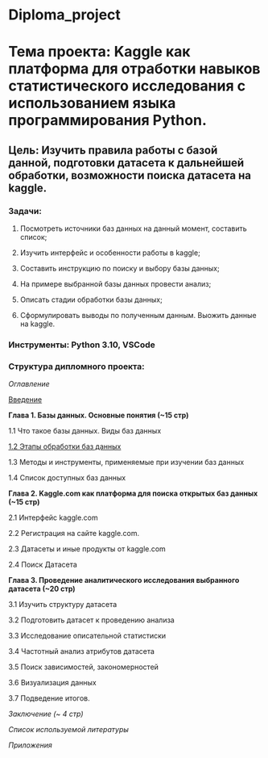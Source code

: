 # Diploma_project

# **Тема проекта**: Kaggle как платформа для отработки навыков статистического исследования с использованием языка программирования Python. 
## **Цель**: Изучить правила работы с базой данной, подготовки датасета к дальнейшей обработки, возможности поиска датасета на kaggle.  

### **Задачи**:   

1. Посмотреть источники баз данных на данный момент, составить список;    

2. Изучить интерфейс и особенности работы в kaggle; 

3. Составить инструкцию по поиску и выбору базы данных; 

4. На примере выбранной базы данных провести анализ;   

5. Описать стадии обработки базы данных;  

6. Сформулировать выводы по полученным данным. Выожить данные на kaggle. 

### **Инструменты**: Python 3.10, VSCode   

### **Структура дипломного проекта**:

_Оглавление_  

[Введение](Введение.md)

**Глава 1. Базы данных. Основные понятия (~15 стр)**  

1.1 Что такое базы данных. Виды баз данных 

[1.2 Этапы обработки баз данных](1.2Этапыобработкибазданных.md)

1.3 Методы и инструменты, применяемые при изучении баз данных

1.4 Список доступных баз данных

**Глава 2. Kaggle.com как платформа для поиска открытых баз данных (~15 стр)**  

2.1 Интерфейс kaggle.com

2.2 Регистрация на сайте kaggle.com.  

2.3 Датасеты и иные продукты от kaggle.com  

2.4 Поиск Датасета

**Глава 3. Проведение аналитического исследования выбранного датасета (~20 стр)** 

3.1 Изучить структуру датасета  

3.2 Подготовить датасет к проведению анализа   

3.3 Исследование описательной статистиски   

3.4 Частотный анализ атрибутов датасета   

3.5 Поиск зависимостей, закономерностей  

3.6 Визуализация данных  

3.7 Подведение итогов.   

_Заключение (~ 4 стр)_ 

_Список используемой литературы_ 

_Приложения_


